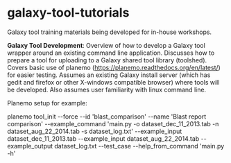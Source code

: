 # galaxy-tool-tutorials
 Galaxy tool training materials being developed for in-house workshops.

**Galaxy Tool Development**: Overview of how to develop a Galaxy tool wrapper around an existing command line application.  Discusses how to prepare a tool for uploading to a Galaxy shared tool library (toolshed).  Covers basic use of planemo (https://planemo.readthedocs.org/en/latest/) for easier testing.  Assumes an existing Galaxy install server (which has gedit and firefox or other X-windows compatible browser) where tools will be developed.  Also assumes user familiarity with linux command line.

Planemo setup for example:

planemo tool_init --force 
	--id 'blast_comparison' 
	--name 'Blast report comparison' 
	--example_command 'main.py -o dataset_dec_11_2013.tab -n dataset_aug_22_2014.tab -s dataset_log.txt' 
	--example_input dataset_dec_11_2013.tab 
	--example_input dataset_aug_22_2014.tab 
	--example_output dataset_log.txt 
	--test_case 
	--help_from_command 'main.py -h'
